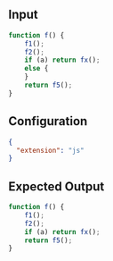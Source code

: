 
## Input
```javascript input
function f() {
    f1();
    f2();
    if (a) return fx();
    else {
    }
    return f5();
}
```

## Configuration
```json configuration
{
  "extension": "js"
}
```

## Expected Output
```javascript expected output
function f() {
    f1();
    f2();
    if (a) return fx();
    return f5();
}
```
